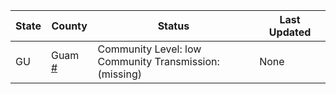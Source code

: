 State | County | Status | Last Updated
--- | --- | --- | --- 
GU | Guam <a href="#guam">#</a> | <a name="guam"></a>Community Level: low<br/>Community Transmission: (missing) | None
